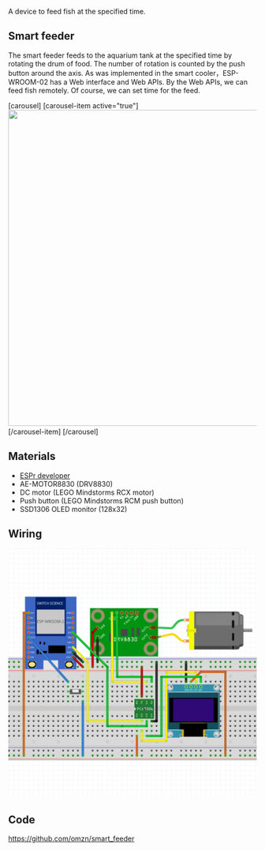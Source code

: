 A device to feed fish at the specified time.

## Smart feeder ##

The smart feeder feeds to the aquarium tank at the specified time by rotating the drum of food. The number of rotation is counted by the push button around the axis.
As was implemented in the smart cooler，ESP-WROOM-02 has a Web interface and Web APIs. By the Web APIs, we can feed fish remotely. Of course, we can set time for the feed. 

[carousel]
[carousel-item active="true"]
<img src="https://se.is.kit.ac.jp/~o-mizuno/wp/wp-content/uploads/2017/11/IMG_0827-e1511064207391-1024x1024.jpg" alt="" width="640" height="640" class="alignnone size-large wp-image-731" />
[/carousel-item]
[/carousel]

## Materials ##

* [ESPr developer](https://www.switch-science.com/catalog/2500/)
* AE-MOTOR8830 (DRV8830)
* DC motor (LEGO Mindstorms RCX motor)
* Push button (LEGO Mindstorms RCM push button)
* SSD1306 OLED monitor (128x32)

## Wiring ##

![Wiring](https://github.com/omzn/smart_feeder/blob/master/wire.png?raw=true)

## Code ##

https://github.com/omzn/smart_feeder



